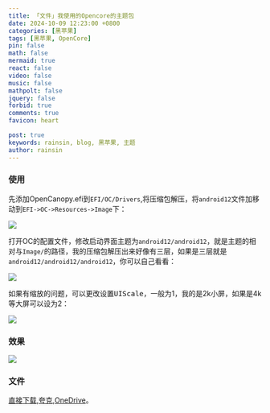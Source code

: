 ```yaml
---
title: 「文件」我使用的Opencore的主题包
date: 2024-10-09 12:23:00 +0800
categories: [黑苹果]
tags: [黑苹果, OpenCore]
pin: false
math: false
mermaid: true
react: false
video: false
music: false
mathpolt: false
jquery: false
forbid: true
comments: true
favicon: heart

post: true
keywords: rainsin, blog, 黑苹果, 主题
author: rainsin
---
```


### 使用

先添加OpenCanopy.efi到`EFI/OC/Drivers`,将压缩包解压，将`android12`文件加移动到`EFI->OC->Resources->Image`下：

![](https://dlink.host/1drv/aHR0cHM6Ly8xZHJ2Lm1zL2kvcyFBb2VyMmNVNVNsT0ZpWUVRdUZnSVVkako4TWlfZ0E_ZT1kMUJtbDM.png)

打开OC的配置文件，修改<kbd>启动界面主题</kbd>为`android12/android12`，就是主题的相对与`Image/`的路径，我的压缩包解压出来好像有三层，如果是三层就是`android12/android12/android12`，你可以自己看看：

![](https://dlink.host/1drv/aHR0cHM6Ly8xZHJ2Lm1zL2kvcyFBb2VyMmNVNVNsT0ZpWUVQYUtmWHZ1cTNKQWFkQ0E_ZT0zZ1A5bE4.png)

如果有缩放的问题，可以更改设置<kbd>UIScale</kbd>，一般为1，我的是2k小屏，如果是4k等大屏可以设为2：

![](https://dlink.host/1drv/aHR0cHM6Ly8xZHJ2Lm1zL2kvcyFBb2VyMmNVNVNsT0ZpWUVUWXFBdEVrdnB5VWE0eEE_ZT1VT2RiRko.png)

### 效果

![](https://dlink.host/1drv/aHR0cHM6Ly8xZHJ2Lm1zL2kvcyFBb2VyMmNVNVNsT0ZpWUVTd0FrMFBLQUJvMFVUQ1E_ZT04RzhNOEM.png)

### 文件

[直接下载](https://pan.rainsin.cn:2000/d/blog/mac/android12.7z),[夸克](https://pan.quark.cn/s/e352c32b3fda),[OneDrive](https://1drv.ms/u/s!Aoer2cU5SlOFiYBva71rTsGo23DIdw?e=hbHBLe)。
